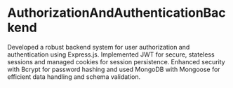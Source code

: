 # AuthorizationAndAuthenticationBackend
Developed a robust backend system for user authorization and authentication using Express.js. Implemented JWT for secure, stateless sessions and managed cookies for session persistence. Enhanced security with Bcrypt for password hashing and used MongoDB with Mongoose for efficient data handling and schema validation. 
